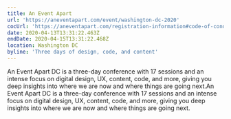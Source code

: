 ```yaml
---
title: An Event Apart
url: 'https://aneventapart.com/event/washington-dc-2020'
cocUrl: 'https://aneventapart.com/registration-information#code-of-conduct'
date: 2020-04-13T13:31:22.463Z
endDate: 2020-04-15T13:31:22.468Z
location: Washington DC
byline: 'Three days of design, code, and content'
---
```

An Event Apart DC is a three-day conference with 17 sessions and an intense focus on digital design, UX, content, code, and more, giving you deep insights into where we are now and where things are going next.An Event Apart DC is a three-day conference with 17 sessions and an intense focus on digital design, UX, content, code, and more, giving you deep insights into where we are now and where things are going next.


